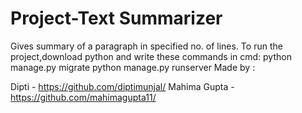# Project-Text Summarizer

Gives summary of a paragraph in specified no. of lines.
To run the project,download python and write these commands in cmd:
python manage.py migrate 
python manage.py runserver
Made by : 

Dipti - https://github.com/diptimunjal/
Mahima Gupta - https://github.com/mahimagupta11/
